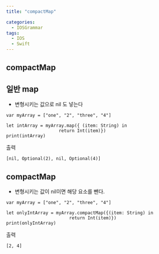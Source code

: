 ```yaml
---
title: "compactMap"

categories:
  - IOSGrammar
tags:
  - IOS
  - Swift
---
```


## compactMap  

## 일반 map  
- 변형시키는 값으로 nil 도 넣는다


~~~
var myArray = ["one", "2", "three", "4"]

let intArray = myArray.map({ (item: String) in 
                    return Int(item)})
print(intArray)
~~~  

출력  

~~~
[nil, Optional(2), nil, Optional(4)]
~~~  

## compactMap
- 변형시키는 값이 nil이면 해당 요소를 뺀다.

~~~
var myArray = ["one", "2", "three", "4"]

let onlyIntArray = myArray.compactMap({(item: String) in
                        return Int(item)})
print(onlyIntArray)
~~~  

출력  

~~~
[2, 4]
~~~  

